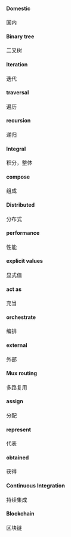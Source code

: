 #### Domestic 

国内

#### Binary tree 

二叉树

#### Iteration 

迭代

#### traversal

遍历

#### recursion

递归

#### Integral

积分，整体

#### compose

组成

#### Distributed

分布式

#### performance

性能

#### explicit values

显式值

#### act as

充当

#### orchestrate

编排

#### external

外部

#### Mux routing

多路复用

#### assign

分配

#### represent

代表

#### obtained

获得

#### Continuous Integration

持续集成

#### Blockchain 

区块链
